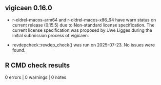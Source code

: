 ## vigicaen 0.16.0

* r-oldrel-macos-arm64 and r-oldrel-macos-x86_64 have warn status
on current release (0.15.5) due to
Non-standard license specification. 
The current license specification was proposed
by Uwe Ligges during the initial submission process of vigicaen.

* revdepcheck::revdep_check() was run on 2025-07-23. No issues were found.

## R CMD check results

0 errors | 0 warnings | 0 notes
